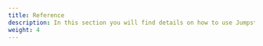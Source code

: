 ```yaml
---
title: Reference
description: In this section you will find details on how to use Jumpstarter.
weight: 4
---
```


